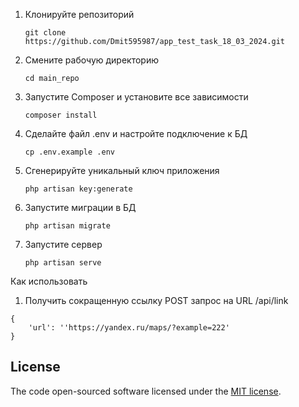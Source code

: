 1. Клонируйте репозиторий
   ```
   git clone https://github.com/Dmit595987/app_test_task_18_03_2024.git
   ```

3. Смените рабочую директорию
   ```
   cd main_repo
   ```

5. Запустите Composer и установите все зависимости
   ```
   composer install
   ```

7. Сделайте файл .env и настройте подключение к БД
   ```
   cp .env.example .env
    ```
9. Сгенерируйте уникальный ключ приложения
    ```
    php artisan key:generate
    ```
10. Запустите миграции в БД
    ```
    php artisan migrate
    ```
11. Запустите сервер
    ```
    php artisan serve
    ```

Как использовать 
1. Получить сокращенную ссылку 
    POST запрос на URL /api/link
   
```
{
    'url': ''https://yandex.ru/maps/?example=222'
}
```


## License

The code open-sourced software licensed under the [MIT license](https://opensource.org/licenses/MIT).
